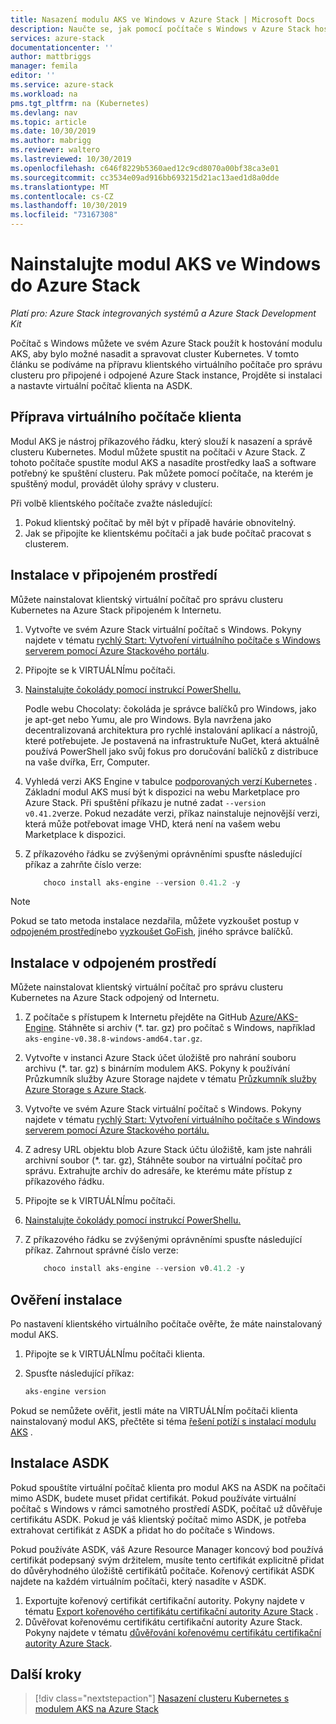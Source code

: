 ```yaml
---
title: Nasazení modulu AKS ve Windows v Azure Stack | Microsoft Docs
description: Naučte se, jak pomocí počítače s Windows v Azure Stack hostovat modul AKS, aby bylo možné nasadit a spravovat cluster Kubernetes.
services: azure-stack
documentationcenter: ''
author: mattbriggs
manager: femila
editor: ''
ms.service: azure-stack
ms.workload: na
pms.tgt_pltfrm: na (Kubernetes)
ms.devlang: nav
ms.topic: article
ms.date: 10/30/2019
ms.author: mabrigg
ms.reviewer: waltero
ms.lastreviewed: 10/30/2019
ms.openlocfilehash: c646f8229b5360aed12c9cd8070a00bf38ca3e01
ms.sourcegitcommit: cc3534e09ad916bb693215d21ac13aed1d8a0dde
ms.translationtype: MT
ms.contentlocale: cs-CZ
ms.lasthandoff: 10/30/2019
ms.locfileid: "73167308"
---
```

# <a name="install-the-aks-engine-on-windows-in-azure-stack"></a>Nainstalujte modul AKS ve Windows do Azure Stack

*Platí pro: Azure Stack integrovaných systémů a Azure Stack Development Kit*

Počítač s Windows můžete ve svém Azure Stack použít k hostování modulu AKS, aby bylo možné nasadit a spravovat cluster Kubernetes. V tomto článku se podíváme na přípravu klientského virtuálního počítače pro správu clusteru pro připojené i odpojené Azure Stack instance, Projděte si instalaci a nastavte virtuální počítač klienta na ASDK.

## <a name="prepare-the-client-vm"></a>Příprava virtuálního počítače klienta

Modul AKS je nástroj příkazového řádku, který slouží k nasazení a správě clusteru Kubernetes. Modul můžete spustit na počítači v Azure Stack. Z tohoto počítače spustíte modul AKS a nasadíte prostředky IaaS a software potřebný ke spuštění clusteru. Pak můžete pomocí počítače, na kterém je spuštěný modul, provádět úlohy správy v clusteru.

Při volbě klientského počítače zvažte následující:

1. Pokud klientský počítač by měl být v případě havárie obnovitelný.
3. Jak se připojíte ke klientskému počítači a jak bude počítač pracovat s clusterem.

## <a name="install-in-a-connected-environment"></a>Instalace v připojeném prostředí

Můžete nainstalovat klientský virtuální počítač pro správu clusteru Kubernetes na Azure Stack připojeném k Internetu.

1. Vytvořte ve svém Azure Stack virtuální počítač s Windows. Pokyny najdete v tématu [rychlý Start: Vytvoření virtuálního počítače s Windows serverem pomocí Azure Stackového portálu](https://docs.microsoft.com/azure-stack/user/azure-stack-quick-windows-portal).
2. Připojte se k VIRTUÁLNÍmu počítači.
3. [Nainstalujte čokolády pomocí instrukcí PowerShellu.](https://chocolatey.org/install#install-with-powershellexe) 

    Podle webu Chocolaty: čokoláda je správce balíčků pro Windows, jako je apt-get nebo Yumu, ale pro Windows. Byla navržena jako decentralizovaná architektura pro rychlé instalování aplikací a nástrojů, které potřebujete. Je postavená na infrastruktuře NuGet, která aktuálně používá PowerShell jako svůj fokus pro doručování balíčků z distribuce na vaše dvířka, Err, Computer.
4. Vyhledá verzi AKS Engine v tabulce [podporovaných verzí Kubernetes](https://github.com/Azure/aks-engine/blob/master/docs/topics/azure-stack.md#supported-kubernetes-versions) . Základní modul AKS musí být k dispozici na webu Marketplace pro Azure Stack. Při spuštění příkazu je nutné zadat `--version v0.41.2`verze. Pokud nezadáte verzi, příkaz nainstaluje nejnovější verzi, která může potřebovat image VHD, která není na vašem webu Marketplace k dispozici.
5. Z příkazového řádku se zvýšenými oprávněními spusťte následující příkaz a zahrňte číslo verze:

    ```PowerShell  
        choco install aks-engine --version 0.41.2 -y
    ```

> [!Note]  
> Pokud se tato metoda instalace nezdařila, můžete vyzkoušet postup v [odpojeném prostředí](#install-in-a-disconnected-environment)nebo [vyzkoušet GoFish](azure-stack-kubernetes-aks-engine-troubleshoot.md#try-gofish), jiného správce balíčků.

## <a name="install-in-a-disconnected-environment"></a>Instalace v odpojeném prostředí

Můžete nainstalovat klientský virtuální počítač pro správu clusteru Kubernetes na Azure Stack odpojený od Internetu.

1.  Z počítače s přístupem k Internetu přejděte na GitHub [Azure/AKS-Engine](https://github.com/Azure/aks-engine/releases/latest). Stáhněte si archiv (*. tar. gz) pro počítač s Windows, například `aks-engine-v0.38.8-windows-amd64.tar.gz`.

2.  Vytvořte v instanci Azure Stack účet úložiště pro nahrání souboru archivu (*. tar. gz) s binárním modulem AKS. Pokyny k používání Průzkumník služby Azure Storage najdete v tématu [Průzkumník služby Azure Storage s Azure Stack](https://docs.microsoft.com/azure-stack/user/azure-stack-storage-connect-se).

3. Vytvořte ve svém Azure Stack virtuální počítač s Windows. Pokyny najdete v tématu [rychlý Start: Vytvoření virtuálního počítače s Windows serverem pomocí Azure Stackového portálu.](https://docs.microsoft.com/azure-stack/user/azure-stack-quick-windows-portal)

4.  Z adresy URL objektu blob Azure Stack účtu úložiště, kam jste nahráli archivní soubor (*. tar. gz), Stáhněte soubor na virtuální počítač pro správu. Extrahujte archiv do adresáře, ke kterému máte přístup z příkazového řádku.

5. Připojte se k VIRTUÁLNÍmu počítači.

6. [Nainstalujte čokolády pomocí instrukcí PowerShellu.](https://chocolatey.org/install#install-with-powershellexe) 

7.  Z příkazového řádku se zvýšenými oprávněními spusťte následující příkaz. Zahrnout správné číslo verze:

    ```PowerShell  
        choco install aks-engine --version v0.41.2 -y
    ```

## <a name="verify-the-installation"></a>Ověření instalace

Po nastavení klientského virtuálního počítače ověřte, že máte nainstalovaný modul AKS.

1. Připojte se k VIRTUÁLNÍmu počítači klienta.
2. Spusťte následující příkaz:

    ```PowerShell  
    aks-engine version
    ```

Pokud se nemůžete ověřit, jestli máte na VIRTUÁLNÍm počítači klienta nainstalovaný modul AKS, přečtěte si téma [řešení potíží s instalací modulu AKS](azure-stack-kubernetes-aks-engine-troubleshoot.md) .


## <a name="asdk-installation"></a>Instalace ASDK

Pokud spouštíte virtuální počítač klienta pro modul AKS na ASDK na počítači mimo ASDK, budete muset přidat certifikát. Pokud používáte virtuální počítač s Windows v rámci samotného prostředí ASDK, počítač už důvěřuje certifikátu ASDK. Pokud je váš klientský počítač mimo ASDK, je potřeba extrahovat certifikát z ASDK a přidat ho do počítače s Windows.

Pokud používáte ASDK, váš Azure Resource Manager koncový bod používá certifikát podepsaný svým držitelem, musíte tento certifikát explicitně přidat do důvěryhodného úložiště certifikátů počítače. Kořenový certifikát ASDK najdete na každém virtuálním počítači, který nasadíte v ASDK.

1. Exportujte kořenový certifikát certifikační autority. Pokyny najdete v tématu [Export kořenového certifikátu certifikační autority Azure Stack](https://docs.microsoft.com/azure-stack/user/azure-stack-version-profiles-azurecli2#export-the-azure-stack-ca-root-certificate) .
2. Důvěřovat kořenovému certifikátu certifikační autority Azure Stack. Pokyny najdete v tématu [důvěřování kořenovému certifikátu certifikační autority Azure Stack](https://docs.microsoft.com/azure-stack/user/azure-stack-version-profiles-azurecli2#trust-the-azure-stack-ca-root-certificate).

## <a name="next-steps"></a>Další kroky

> [!div class="nextstepaction"]
> [Nasazení clusteru Kubernetes s modulem AKS na Azure Stack](azure-stack-kubernetes-aks-engine-deploy-cluster.md)
